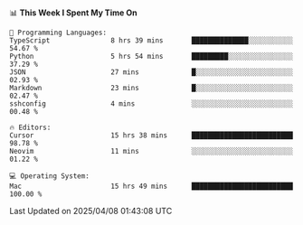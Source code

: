 <!--START_SECTION:waka-->
📊 **This Week I Spent My Time On** 

```text
💬 Programming Languages: 
TypeScript               8 hrs 39 mins       ██████████████░░░░░░░░░░░   54.67 % 
Python                   5 hrs 54 mins       █████████░░░░░░░░░░░░░░░░   37.29 % 
JSON                     27 mins             █░░░░░░░░░░░░░░░░░░░░░░░░   02.93 % 
Markdown                 23 mins             █░░░░░░░░░░░░░░░░░░░░░░░░   02.47 % 
sshconfig                4 mins              ░░░░░░░░░░░░░░░░░░░░░░░░░   00.48 % 

🔥 Editors: 
Cursor                   15 hrs 38 mins      █████████████████████████   98.78 % 
Neovim                   11 mins             ░░░░░░░░░░░░░░░░░░░░░░░░░   01.22 % 

💻 Operating System: 
Mac                      15 hrs 49 mins      █████████████████████████   100.00 % 
```


 Last Updated on 2025/04/08 01:43:08 UTC
<!--END_SECTION:waka-->
